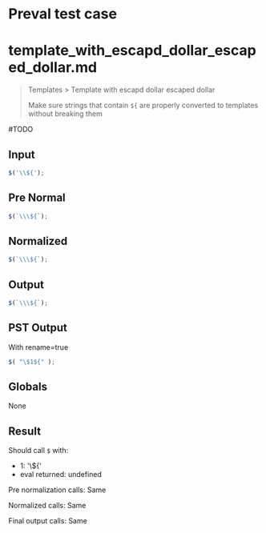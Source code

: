 # Preval test case

# template_with_escapd_dollar_escaped_dollar.md

> Templates > Template with escapd dollar escaped dollar
>
> Make sure strings that contain `${` are properly converted to templates without breaking them

#TODO

## Input

`````js filename=intro
$('\\${');
`````

## Pre Normal

`````js filename=intro
$(`\\\${`);
`````

## Normalized

`````js filename=intro
$(`\\\${`);
`````

## Output

`````js filename=intro
$(`\\\${`);
`````

## PST Output

With rename=true

`````js filename=intro
$( "\$1${" );
`````

## Globals

None

## Result

Should call `$` with:
 - 1: '\\${'
 - eval returned: undefined

Pre normalization calls: Same

Normalized calls: Same

Final output calls: Same
